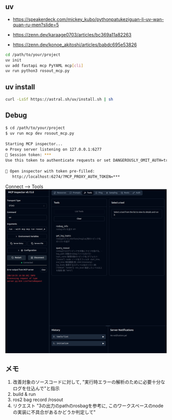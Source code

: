 ## uv

- <https://speakerdeck.com/mickey_kubo/pythonpatukeziguan-li-uv-wan-quan-ru-men?slide=5>

- <https://zenn.dev/karaage0703/articles/bc369a11a82263>

- <https://zenn.dev/konoe_akitoshi/articles/babdc695e53826>

```sh
cd /path/to/your/project
uv init
uv add fastapi mcp PyYAML mcp[cli]
uv run python3 rosout_mcp.py
```

## uv install

```sh
curl -LsSf https://astral.sh/uv/install.sh | sh
```

## Debug

```sh
$ cd /path/to/your/project
$ uv run mcp dev rosout_mcp.py

Starting MCP inspector...
⚙️ Proxy server listening on 127.0.0.1:6277
🔑 Session token: ***
Use this token to authenticate requests or set DANGEROUSLY_OMIT_AUTH=true to disable auth

🔗 Open inspector with token pre-filled:
   http://localhost:6274/?MCP_PROXY_AUTH_TOKEN=***
```

Connect --> Tools  
![inspector](./images/inspector.png)

## メモ

1. 改善対象のソースコードに対して, "実行時エラーの解析のために必要十分なログを仕込んで"と指示  
2. build & run
3. ros2 bag record /rosout
4. リクエスト "3の出力のpathのrosbagを参考に, このワークスペースのnodeの実装に不具合があるかどうか判定して"  
